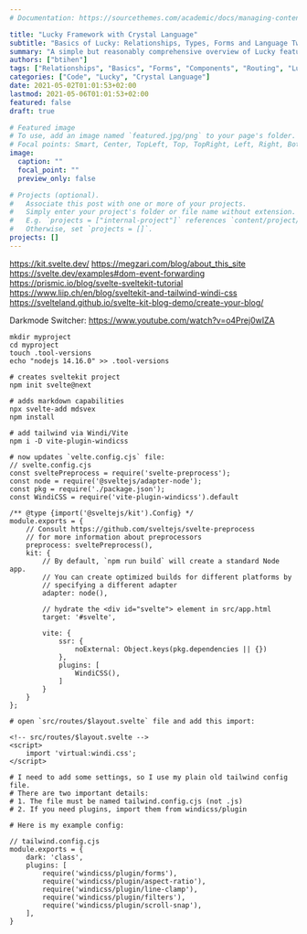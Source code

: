 ```yaml
---
# Documentation: https://sourcethemes.com/academic/docs/managing-content/

title: "Lucky Framework with Crystal Language"
subtitle: "Basics of Lucky: Relationships, Types, Forms and Language Tweeks"
summary: "A simple but reasonably comprehensive overview of Lucky features - with the context of a 'mini-project'"
authors: ["btihen"]
tags: ["Relationships", "Basics", "Forms", "Components", "Routing", "Lucky", "Web Framework", "Crystal Language"]
categories: ["Code", "Lucky", "Crystal Language"]
date: 2021-05-02T01:01:53+02:00
lastmod: 2021-05-06T01:01:53+02:00
featured: false
draft: true

# Featured image
# To use, add an image named `featured.jpg/png` to your page's folder.
# Focal points: Smart, Center, TopLeft, Top, TopRight, Left, Right, BottomLeft, Bottom, BottomRight.
image:
  caption: ""
  focal_point: ""
  preview_only: false

# Projects (optional).
#   Associate this post with one or more of your projects.
#   Simply enter your project's folder or file name without extension.
#   E.g. `projects = ["internal-project"]` references `content/project/deep-learning/index.md`.
#   Otherwise, set `projects = []`.
projects: []
---
```

https://kit.svelte.dev/
https://megzari.com/blog/about_this_site
https://svelte.dev/examples#dom-event-forwarding
https://prismic.io/blog/svelte-sveltekit-tutorial
https://www.liip.ch/en/blog/sveltekit-and-tailwind-windi-css
https://svelteland.github.io/svelte-kit-blog-demo/create-your-blog/

Darkmode Switcher: https://www.youtube.com/watch?v=o4Prej0wIZA

```
mkdir myproject
cd myproject
touch .tool-versions
echo "nodejs 14.16.0" >> .tool-versions

# creates sveltekit project
npm init svelte@next

# adds markdown capabilities
npx svelte-add mdsvex
npm install

# add tailwind via Windi/Vite
npm i -D vite-plugin-windicss

# now updates `velte.config.cjs` file:
// svelte.config.cjs
const sveltePreprocess = require('svelte-preprocess');
const node = require('@sveltejs/adapter-node');
const pkg = require('./package.json');
const WindiCSS = require('vite-plugin-windicss').default

/** @type {import('@sveltejs/kit').Config} */
module.exports = {
    // Consult https://github.com/sveltejs/svelte-preprocess
    // for more information about preprocessors
    preprocess: sveltePreprocess(),
    kit: {
        // By default, `npm run build` will create a standard Node app.
        // You can create optimized builds for different platforms by
        // specifying a different adapter
        adapter: node(),

        // hydrate the <div id="svelte"> element in src/app.html
        target: '#svelte',

        vite: {
            ssr: {
                noExternal: Object.keys(pkg.dependencies || {})
            },
            plugins: [
                WindiCSS(),
            ]
        }
    }
};

# open `src/routes/$layout.svelte` file and add this import:

<!-- src/routes/$layout.svelte -->
<script>
    import 'virtual:windi.css';
</script>

# I need to add some settings, so I use my plain old tailwind config file.
# There are two important details:
# 1. The file must be named tailwind.config.cjs (not .js)
# 2. If you need plugins, import them from windicss/plugin

# Here is my example config:

// tailwind.config.cjs
module.exports = {
    dark: 'class',
    plugins: [
        require('windicss/plugin/forms'),
        require('windicss/plugin/aspect-ratio'),
        require('windicss/plugin/line-clamp'),
        require('windicss/plugin/filters'),
        require('windicss/plugin/scroll-snap'),
    ],
}
```
